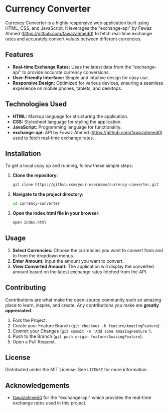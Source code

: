 # Currency Converter

Currency Converter is a highly responsive web application built using HTML, CSS, and JavaScript. It leverages the "exchange-api" by Fawaz Ahmed (https://github.com/fawazahmed0) to fetch real-time exchange rates and accurately convert values between different currencies.

## Features

- **Real-time Exchange Rates:** Uses the latest data from the "exchange-api" to provide accurate currency conversions.
- **User-Friendly Interface:** Simple and intuitive design for easy use.
- **Responsive Design:** Optimized for various devices, ensuring a seamless experience on mobile phones, tablets, and desktops.

## Technologies Used

- **HTML:** Markup language for structuring the application.
- **CSS:** Stylesheet language for styling the application.
- **JavaScript:** Programming language for functionality.
- **exchange-api:** API by Fawaz Ahmed (https://github.com/fawazahmed0) used to fetch real-time exchange rates.

## Installation

To get a local copy up and running, follow these simple steps:

1. **Clone the repository:**
    ```sh
    git clone https://github.com/your-username/currency-converter.git
    ```

2. **Navigate to the project directory:**
    ```sh
    cd currency-converter
    ```

3. **Open the index.html file in your browser:**
    ```sh
    open index.html
    ```

## Usage

1. **Select Currencies:** Choose the currencies you want to convert from and to from the dropdown menus.
2. **Enter Amount:** Input the amount you want to convert.
3. **View Converted Amount:** The application will display the converted amount based on the latest exchange rates fetched from the API.

## Contributing

Contributions are what make the open-source community such an amazing place to learn, inspire, and create. Any contributions you make are **greatly appreciated**.

1. Fork the Project.
2. Create your Feature Branch (`git checkout -b feature/AmazingFeature`).
3. Commit your Changes (`git commit -m 'Add some AmazingFeature'`).
4. Push to the Branch (`git push origin feature/AmazingFeature`).
5. Open a Pull Request.

## License

Distributed under the MIT License. See `LICENSE` for more information.

## Acknowledgements

- [fawazahmed0](https://github.com/fawazahmed0) for the "exchange-api" which provides the real-time exchange rates used in this project.
